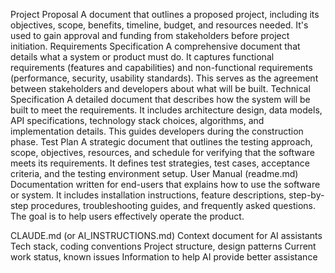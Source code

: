 Project Proposal
A document that outlines a proposed project, including its objectives, scope, benefits, timeline, budget, and resources needed. It's used to gain approval and funding from stakeholders before project initiation.
Requirements Specification
A comprehensive document that details what a system or product must do. It captures functional requirements (features and capabilities) and non-functional requirements (performance, security, usability standards). This serves as the agreement between stakeholders and developers about what will be built.
Technical Specification
A detailed document that describes how the system will be built to meet the requirements. It includes architecture design, data models, API specifications, technology stack choices, algorithms, and implementation details. This guides developers during the construction phase.
Test Plan
A strategic document that outlines the testing approach, scope, objectives, resources, and schedule for verifying that the software meets its requirements. It defines test strategies, test cases, acceptance criteria, and the testing environment setup.
User Manual (readme.md)
Documentation written for end-users that explains how to use the software or system. It includes installation instructions, feature descriptions, step-by-step procedures, troubleshooting guides, and frequently asked questions. The goal is to help users effectively operate the product.

CLAUDE.md (or AI_INSTRUCTIONS.md)
Context document for AI assistants
Tech stack, coding conventions
Project structure, design patterns
Current work status, known issues
Information to help AI provide better assistance